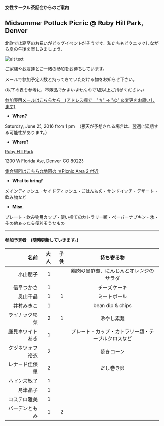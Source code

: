 #### 女性サークル茶話会からのご案内
## Midsummer Potluck Picnic @ Ruby Hill Park, Denver
北欧では夏至のお祝いがビッグイベントだそうです。私たちもピクニックしながら夏の午後を楽しみましょう。  

![alt text](http://static1.squarespace.com/static/50940f26e4b05d6afda39c71/t/509aa126e4b0472f6bf1bcdc/1352311079199/20111024__pavillion%7Ep1.jpg?format=750w)

ご家族やお友達とご一緒の参加をお待ちしています。

メールで参加予定人数と持ってきていただける物をお知らせ下さい。

(以下の表を参考に、市販品でかまいませんので1品以上ご持参ください。)

<a href="mailto:tomoko.kd☆gmail.com?subject=Potluck Picnic @ Ruby Hill Park">参加表明メールはこちらから　(アドレス欄で　"☆" -> "@" の変更をお願いします)</a>


* __When?__ 

Saturday, June 25, 2016 from 1 pm　（悪天が予想される場合は、翌週に延期する可能性があります。）


* __Where?__ 

[Ruby Hill Park](https://www.google.com/maps/place/Ruby+Hill+Park/@39.6858296,-105.0043237,16z/data=!3m1!4b1!4m2!3m1!1s0x876c7fa3495e7ab7:0x9d3da3ab45c18b98 "Where?")

1200 W Florida Ave, Denver, CO 80223

[集合場所はこちらの地図の ☆Picnic Area 2 付近](http://www.denvergov.org/portals/747/documents/parkart/ParkArt_Ruby%20Hill%20Park.pdf)

* __What to bring?__

メインディッシュ・サイドディッシュ・ごはんもの・サンドイッチ・デザート・飲み物など

* __Misc.__

プレート・飲み物用カップ・使い捨てのカトラリー類・ペーパーナプキン・氷・その他あったら便利そうなもの

***
#### 参加予定者　(随時更新していきます。)
| 名前　|大人|子供| 持ち寄る物|
|--------:|---:|---:|:---------:|
| 小山朋子| 1| | 鶏肉の黒酢煮、にんじんとオレンジのサラダ|
| 信平つかさ| 1| | チーズケーキ|
| 奥山千晶| 1| 1| ミートボール|
| 井村みきこ| 1| | bean dip & chips|
| ライナック玲菜| 2| 1| 冷やし素麺|
| 鹿見ホワイトあき| 1| | プレート・カップ・カトラリー類・テーブルクロスなど|
| クヅネツォフ裕衣| 2| | 焼きコーン|
| レナード佳保里| 2| | だし巻き卵|
| ハインズ敏子| 1| | |
| 島津晶子| 1| | |
| コステロ雅美| 1| | |
| バーデンともみ| 1| 2| |
